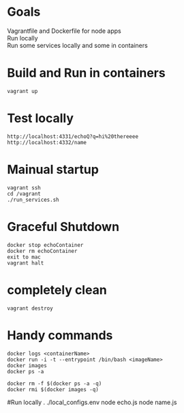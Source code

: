 # Goals
Vagrantfile and Dockerfile for node apps  
Run locally  
Run some services locally and some in containers  

# Build and Run in containers
    vagrant up
    
# Test locally
    http://localhost:4331/echoQ?q=hi%20thereeee
    http://localhost:4332/name
    
# Mainual startup
    vagrant ssh
    cd /vagrant
    ./run_services.sh
    
    
 
# Graceful Shutdown
    docker stop echoContainer
    docker rm echoContainer
    exit to mac
    vagrant halt
 
# completely clean
    vagrant destroy
 
 
# Handy commands
    docker logs <containerName>
    docker run -i -t --entrypoint /bin/bash <imageName>
    docker images
    docker ps -a

    docker rm -f $(docker ps -a -q)
    docker rmi $(docker images -q)

#Run locally 
    . ./local_configs.env
    node echo.js
    node name.js

